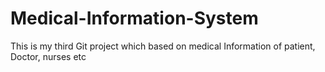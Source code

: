 # Medical-Information-System
This is my third Git project which based on medical Information of patient, Doctor, nurses etc
